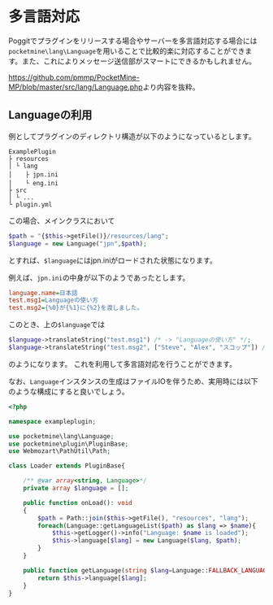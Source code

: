 # 多言語対応
Poggitでプラグインをリリースする場合やサーバーを多言語対応する場合には`pocketmine\lang\Language`を用いることで比較的楽に対応することができます。また、これによりメッセージ送信部がスマートにできるかもしれません。

<https://github.com/pmmp/PocketMine-MP/blob/master/src/lang/Language.php>より内容を抜粋。

## Languageの利用
例としてプラグインのディレクトリ構造が以下のようになっているとします。

```
ExamplePlugin
├ resources
│ └ lang
│ 　 ├ jpn.ini
│ 　 └ eng.ini
├ src
│ └ ...
└ plugin.yml
```
この場合、メインクラスにおいて
```php
$path = "{$this->getFile()}/resources/lang";
$language = new Language("jpn",$path);
```
とすれば、`$language`にはjpn.iniがロードされた状態になります。

例えば、`jpn.ini`の中身が以下のようであったとします。
```ini
language.name=日本語
test.msg1=Languageの使い方
test.msg2={%0}が{%1}に{%2}を渡しました。
```
このとき、上の`$language`では
```php
$language->translateString("test.msg1") /* -> "Languageの使い方" */;
$language->translateString("test.msg2", ["Steve", "Alex", "スコップ"]) /* -> "SteveがAlexにスコップを渡しました。"*/
```
のようになります。
これを利用して多言語対応を行うことができます。

なお、`Language`インスタンスの生成はファイルIOを伴うため、実用時には以下のような構成にすると良いでしょう。

```php
<?php

namespace exampleplugin;

use pocketmine\lang\Language;
use pocketmine\plugin\PluginBase;
use Webmozart\PathUtil\Path;

class Loader extends PluginBase{

    /** @var array<string, Language>*/
    private array $language = [];

    public function onLoad(): void
    {
        $path = Path::join($this->getFile(), "resources", "lang");
        foreach(Language::getLanguageList($path) as $lang => $name){
            $this->getLogger()->info("Language: $name is loaded");
            $this->language[$lang] = new Language($lang, $path);
        }
    }

    public function getLanguage(string $lang=Language::FALLBACK_LANGUAGE): Language{
        return $this->language[$lang];
    }
}
```